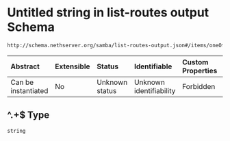 # Untitled string in list-routes output Schema

```txt
http://schema.nethserver.org/samba/list-routes-output.json#/items/oneOf/0/properties/headers/properties/response/patternProperties/^.+$
```



| Abstract            | Extensible | Status         | Identifiable            | Custom Properties | Additional Properties | Access Restrictions | Defined In                                                                        |
| :------------------ | :--------- | :------------- | :---------------------- | :---------------- | :-------------------- | :------------------ | :-------------------------------------------------------------------------------- |
| Can be instantiated | No         | Unknown status | Unknown identifiability | Forbidden         | Allowed               | none                | [list-routes-output.json\*](samba/list-routes-output.json "open original schema") |

## ^.+$ Type

`string`
